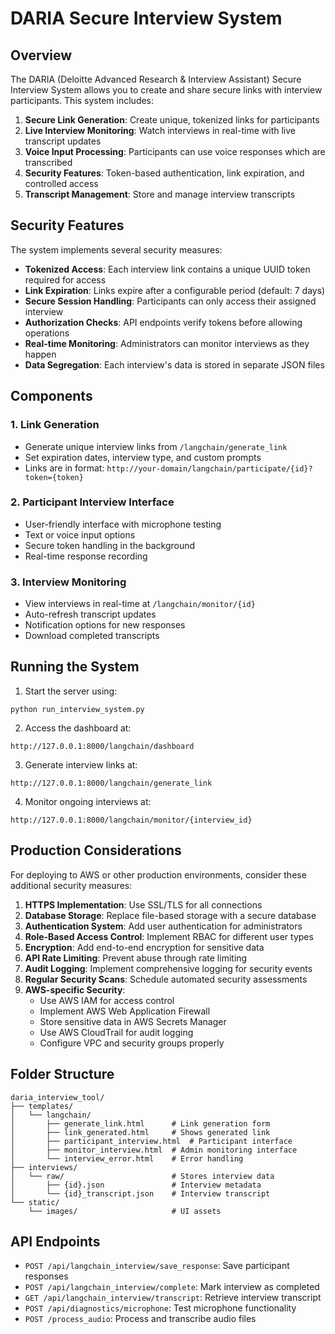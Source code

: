 # DARIA Secure Interview System

## Overview
The DARIA (Deloitte Advanced Research & Interview Assistant) Secure Interview System allows you to create and share secure links with interview participants. This system includes:

1. **Secure Link Generation**: Create unique, tokenized links for participants
2. **Live Interview Monitoring**: Watch interviews in real-time with live transcript updates
3. **Voice Input Processing**: Participants can use voice responses which are transcribed
4. **Security Features**: Token-based authentication, link expiration, and controlled access
5. **Transcript Management**: Store and manage interview transcripts

## Security Features

The system implements several security measures:

- **Tokenized Access**: Each interview link contains a unique UUID token required for access
- **Link Expiration**: Links expire after a configurable period (default: 7 days)
- **Secure Session Handling**: Participants can only access their assigned interview
- **Authorization Checks**: API endpoints verify tokens before allowing operations
- **Real-time Monitoring**: Administrators can monitor interviews as they happen
- **Data Segregation**: Each interview's data is stored in separate JSON files

## Components

### 1. Link Generation
- Generate unique interview links from `/langchain/generate_link`
- Set expiration dates, interview type, and custom prompts
- Links are in format: `http://your-domain/langchain/participate/{id}?token={token}`

### 2. Participant Interview Interface
- User-friendly interface with microphone testing
- Text or voice input options
- Secure token handling in the background
- Real-time response recording

### 3. Interview Monitoring
- View interviews in real-time at `/langchain/monitor/{id}`
- Auto-refresh transcript updates
- Notification options for new responses
- Download completed transcripts

## Running the System

1. Start the server using:
```
python run_interview_system.py
```

2. Access the dashboard at:
```
http://127.0.0.1:8000/langchain/dashboard
```

3. Generate interview links at:
```
http://127.0.0.1:8000/langchain/generate_link
```

4. Monitor ongoing interviews at:
```
http://127.0.0.1:8000/langchain/monitor/{interview_id}
```

## Production Considerations

For deploying to AWS or other production environments, consider these additional security measures:

1. **HTTPS Implementation**: Use SSL/TLS for all connections
2. **Database Storage**: Replace file-based storage with a secure database
3. **Authentication System**: Add user authentication for administrators
4. **Role-Based Access Control**: Implement RBAC for different user types
5. **Encryption**: Add end-to-end encryption for sensitive data
6. **API Rate Limiting**: Prevent abuse through rate limiting
7. **Audit Logging**: Implement comprehensive logging for security events
8. **Regular Security Scans**: Schedule automated security assessments
9. **AWS-specific Security**:
   - Use AWS IAM for access control
   - Implement AWS Web Application Firewall
   - Store sensitive data in AWS Secrets Manager
   - Use AWS CloudTrail for audit logging
   - Configure VPC and security groups properly

## Folder Structure

```
daria_interview_tool/
├── templates/
│   └── langchain/
│       ├── generate_link.html      # Link generation form
│       ├── link_generated.html     # Shows generated link
│       ├── participant_interview.html  # Participant interface
│       ├── monitor_interview.html  # Admin monitoring interface
│       └── interview_error.html    # Error handling
├── interviews/
│   └── raw/                        # Stores interview data
│       ├── {id}.json               # Interview metadata
│       └── {id}_transcript.json    # Interview transcript
└── static/
    └── images/                     # UI assets
```

## API Endpoints

- `POST /api/langchain_interview/save_response`: Save participant responses
- `POST /api/langchain_interview/complete`: Mark interview as completed
- `GET /api/langchain_interview/transcript`: Retrieve interview transcript
- `POST /api/diagnostics/microphone`: Test microphone functionality
- `POST /process_audio`: Process and transcribe audio files 